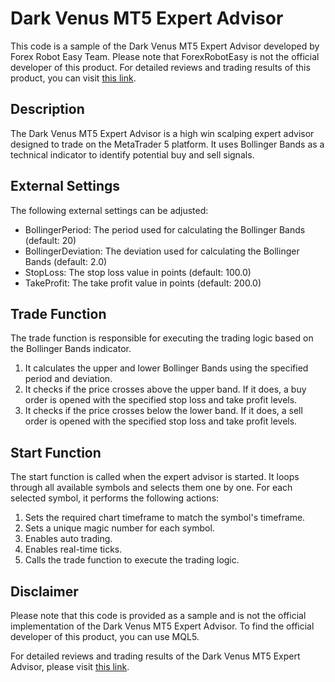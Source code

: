 # Dark Venus MT5 Expert Advisor

This code is a sample of the Dark Venus MT5 Expert Advisor developed by Forex Robot Easy Team. Please note that ForexRobotEasy is not the official developer of this product. For detailed reviews and trading results of this product, you can visit [this link](https://forexroboteasy.com/forex-robot-review/dark-venus-mt5-review-high-win-scalping-expert-advisor/).

## Description

The Dark Venus MT5 Expert Advisor is a high win scalping expert advisor designed to trade on the MetaTrader 5 platform. It uses Bollinger Bands as a technical indicator to identify potential buy and sell signals. 

## External Settings

The following external settings can be adjusted:

- BollingerPeriod: The period used for calculating the Bollinger Bands (default: 20)
- BollingerDeviation: The deviation used for calculating the Bollinger Bands (default: 2.0)
- StopLoss: The stop loss value in points (default: 100.0)
- TakeProfit: The take profit value in points (default: 200.0)

## Trade Function

The trade function is responsible for executing the trading logic based on the Bollinger Bands indicator.

1. It calculates the upper and lower Bollinger Bands using the specified period and deviation.
2. It checks if the price crosses above the upper band. If it does, a buy order is opened with the specified stop loss and take profit levels.
3. It checks if the price crosses below the lower band. If it does, a sell order is opened with the specified stop loss and take profit levels.

## Start Function

The start function is called when the expert advisor is started. It loops through all available symbols and selects them one by one. For each selected symbol, it performs the following actions:

1. Sets the required chart timeframe to match the symbol's timeframe.
2. Sets a unique magic number for each symbol.
3. Enables auto trading.
4. Enables real-time ticks.
5. Calls the trade function to execute the trading logic.

## Disclaimer

Please note that this code is provided as a sample and is not the official implementation of the Dark Venus MT5 Expert Advisor. To find the official developer of this product, you can use MQL5.

For detailed reviews and trading results of the Dark Venus MT5 Expert Advisor, please visit [this link](https://forexroboteasy.com/forex-robot-review/dark-venus-mt5-review-high-win-scalping-expert-advisor/).
